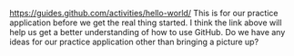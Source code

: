 https://guides.github.com/activities/hello-world/
This is for our practice application before we get the real thing started. I think the link above will help us get
a better understanding of how to use GitHub. Do we have any ideas for our practice application other than bringing a picture up?
